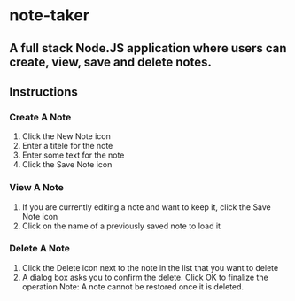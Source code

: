 # note-taker
## A full stack Node.JS application where users can create, view, save and delete notes.

## Instructions
### Create A Note
1. Click the New Note icon
2. Enter a titele for the note
3. Enter some text for the note
4. Click the Save Note icon

### View A Note
1. If you are currently editing a note and want to keep it, click the Save Note icon
2. Click on the name of a previously saved note to load it

### Delete A Note
1. Click the Delete icon next to the note in the list that you want to delete
2. A dialog box asks you to confirm the delete. Click OK to finalize the operation
Note: A note cannot be restored once it is deleted.
